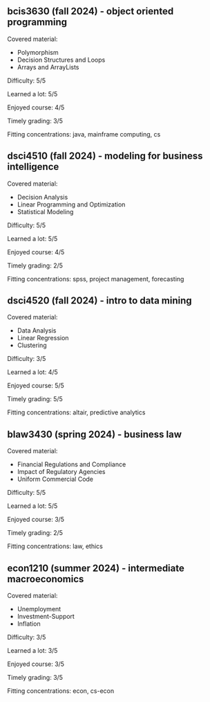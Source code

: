  <div class="review">
    <h2>bcis3630 (fall 2024) - object oriented programming</h2>
    <p>Covered material:</p>
    <ul class="attributes">
      <li class="attribute"> Polymorphism</li>
      <li class="attribute"> Decision Structures and Loops</li>
      <li class="attribute"> Arrays and ArrayLists</li>
    </ul>
    <p class="attribute">Difficulty: 5/5</p>
    <p class="attribute">Learned a lot: 5/5</p>
    <p class="attribute">Enjoyed course: 4/5</p>
    <p class="attribute">Timely grading: 3/5</p>
    <p class="attribute">Fitting concentrations: java, mainframe computing, cs</p>
  </div>
  
  <div class="review">
    <h2>dsci4510 (fall 2024) - modeling for business intelligence</h2>
    <p>Covered material:</p>
    <ul class="attributes">
      <li class="attribute"> Decision Analysis</li>
      <li class="attribute"> Linear Programming and Optimization</li>
      <li class="attribute"> Statistical Modeling</li>
    </ul>
    <p class="attribute">Difficulty: 5/5</p>
    <p class="attribute">Learned a lot: 5/5</p>
    <p class="attribute">Enjoyed course: 4/5</p>
    <p class="attribute">Timely grading: 2/5</p>
    <p class="attribute">Fitting concentrations: spss, project management, forecasting</p>
  </div>

  <div class="review">
    <h2>dsci4520 (fall 2024) - intro to data mining</h2>
    <p>Covered material:</p>
    <ul class="attributes">
      <li class="attribute"> Data Analysis</li>
      <li class="attribute"> Linear Regression</li>
      <li class="attribute"> Clustering</li>
    </ul>
    <p class="attribute">Difficulty: 3/5</p>
    <p class="attribute">Learned a lot: 4/5</p>
    <p class="attribute">Enjoyed course: 5/5</p>
    <p class="attribute">Timely grading: 5/5</p>
    <p class="attribute">Fitting concentrations: altair, predictive analytics </p>
  </div>

  <div class="review">
    <h2>blaw3430 (spring 2024) - business law</h2>
    <p>Covered material:</p>
    <ul class="attributes">
      <li class="attribute"> Financial Regulations and Compliance</li>
      <li class="attribute"> Impact of Regulatory Agencies</li>
      <li class="attribute"> Uniform Commercial Code</li>
    </ul>
    <p class="attribute">Difficulty: 5/5</p>
    <p class="attribute">Learned a lot: 5/5</p>
    <p class="attribute">Enjoyed course: 3/5</p>
    <p class="attribute">Timely grading: 2/5</p>
    <p class="attribute">Fitting concentrations: law, ethics</p>
  </div>

  <div class="review">
    <h2>econ1210 (summer 2024) - intermediate macroeconomics</h2>
    <p>Covered material:</p>
    <ul class="attributes">
      <li class="attribute"> Unemployment</li>
      <li class="attribute"> Investment-Support</li>
      <li class="attribute"> Inflation</li>
    </ul>
    <p class="attribute">Difficulty: 3/5</p>
    <p class="attribute">Learned a lot: 3/5</p>
    <p class="attribute">Enjoyed course: 3/5</p>
    <p class="attribute">Timely grading: 3/5</p>
    <p class="attribute">Fitting concentrations: econ, cs-econ</p>
  </div> 
